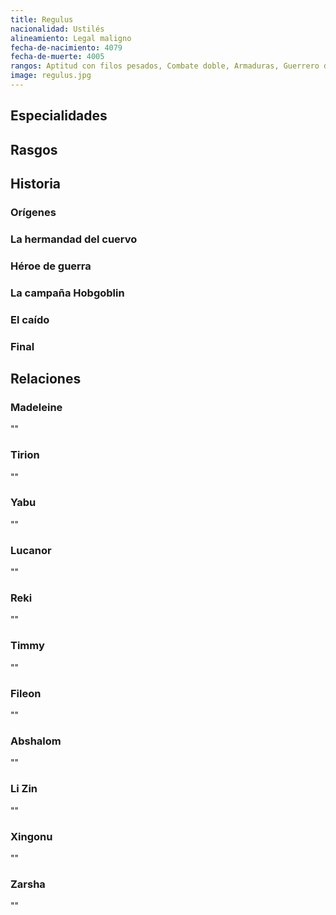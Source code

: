 ```yaml
---
title: Regulus
nacionalidad: Ustilés
alineamiento: Legal maligno
fecha-de-nacimiento: 4079
fecha-de-muerte: 4005
rangos: Aptitud con filos pesados, Combate doble, Armaduras, Guerrero divino, Castigo divino, Presencia
image: regulus.jpg
---
```


## Especialidades



## Rasgos



## Historia

### Orígenes



### La hermandad del cuervo



### Héroe de guerra 



### La campaña Hobgoblin



### El caído



### Final



## Relaciones

### Madeleine

""

### Tirion

""

### Yabu

""

### Lucanor

""

### Reki

""

### Timmy

""

### Fileon

""

### Abshalom

""

### Li Zin

""

### Xingonu

""

### Zarsha

""